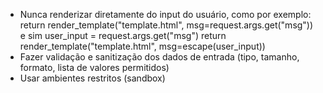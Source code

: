 - Nunca renderizar diretamente do input do usuário, como por exemplo:
	return render_template("template.html", msg=request.args.get("msg"))
	e sim
	user_input = request.args.get("msg")
	return render_template("template.html", msg=escape(user_input))
- Fazer validação e sanitização dos dados de entrada (tipo, tamanho, formato, lista de valores permitidos)
- Usar ambientes restritos (sandbox)
